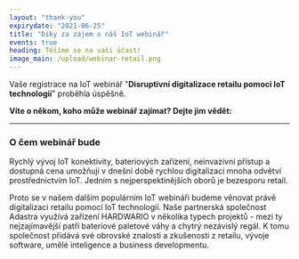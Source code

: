 ```yaml
---
layout: "thank-you"
expirydate: "2021-06-25"
title: "Díky za zájem o náš IoT webinář"
events: true
heading: Těšíme se na vaši účast!
image_main: /upload/webinar-retail.png
---
```


Vaše registrace na IoT webinář "**Disruptivní digitalizace retailu pomocí IoT technologií**" proběhla úspěšně.

**Víte o někom, koho může webinář zajímat? Dejte jim vědět:**
<div class="addthis_inline_share_toolbox pb-30" data-url="https://www.hardwario.com/cs/events/2021-06-24-webinar-industry/" data-title="[IoT webinář] Disruptivní digitalizace retailu pomocí IoT technologií" data-description="Zúčastním se IoT webináře HARDWARIO & Adastra na téma Disruptivní digitalizace retailu pomocí IoT technologií" ></div>

<hr class = "mb-30"/>

<h3 class = "mb-20">O čem webinář bude</h3>

<p>Rychlý vývoj IoT konektivity, bateriových zařízení, neinvazivní přístup a dostupná cena umožňují v dnešní době rychlou digitalizaci mnoha odvětví prostřednictvím IoT. Jedním s nejperspektinějších oborů je bezesporu retail.</p>

<p>Proto se v našem dalším populárním IoT webináři budeme věnovat právě digitalizaci retailu pomocí IoT technologií. Naše partnerská společnost Adastra využívá zařízení HARDWARIO v několika typech projektů - mezi ty nejzajímavější patří bateriové paletové váhy a chytrý nezávislý regál. K tomu společnost přidává své obrovské znalosti a zkušenosti z retailu, vývoje software, umělé inteligence a business developmentu.</p> 